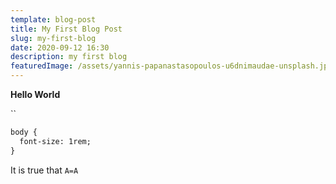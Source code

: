 ```yaml
---
template: blog-post
title: My First Blog Post
slug: my-first-blog
date: 2020-09-12 16:30
description: my first blog
featuredImage: /assets/yannis-papanastasopoulos-u6dnimaudae-unsplash.jpg
---
```

**Hello World**

``

```html
body {
  font-size: 1rem;
}
```

It is true that ` A=A ` 